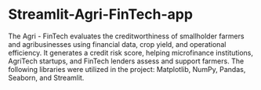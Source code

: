 # Streamlit-Agri-FinTech-app
The Agri - FinTech evaluates the creditworthiness of smallholder farmers and agribusinesses using financial data, crop yield, and operational efficiency. It generates a credit risk score, helping microfinance institutions, AgriTech startups, and FinTech lenders assess and support farmers.
The following libraries were utilized in the project: Matplotlib, NumPy, Pandas, Seaborn, and Streamlit.








